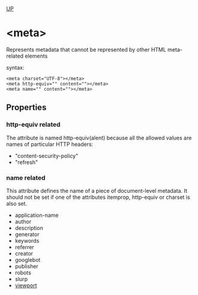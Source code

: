 [UP](./index.md)

# &lt;meta&gt;
Represents metadata that cannot be represented by other HTML meta-related elements

syntax:

	<meta charset="UTF-8"></meta>
	<meta http-equiv="" content=""></meta>
	<meta name="" content=""></meta>

## Properties

### http-equiv related
The attribute is named http-equiv(alent) because all the allowed values are names of particular HTTP headers:
- "content-security-policy"
- "refresh"

### name related
This attribute defines the name of a piece of document-level metadata. It should not be set if one of the attributes itemprop, http-equiv or charset is also set.
- application-name
- author
- description
- generator
- keywords
- referrer
- creator
- googlebot
- publisher
- robots
- slurp
- [viewport](./viewport.md)